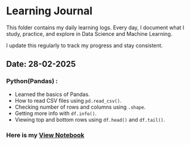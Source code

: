 # Learning Journal  

This folder contains my daily learning logs. Every day, I document what I study, practice, and explore in Data Science and Machine Learning.  

I update this regularly to track my progress and stay consistent.  

## Date: 28-02-2025
### Python(Pandas) :
- Learned the basics of Pandas.
- How to read CSV files using `pd.read_csv()`.
- Checking number of rows and columns using `.shape`.
- Getting more info with `df.info()`.
- Viewing top and bottom rows using `df.head()` and `df.tail()`.
### Here is my [View Notebook](https://github.com/YOUR_USERNAME/YOUR_REPO_NAME/blob/main/Learning_Journal/Notes/Python/Pandas/firstlecture.ipynb)




